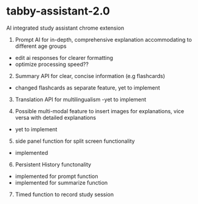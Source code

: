 # tabby-assistant-2.0

AI integrated study assistant chrome extension
1. Prompt AI for in-depth, comprehensive explanation accommodating to different age groups
- edit ai responses for clearer formatting
- optimize processing speed??

2. Summary API for clear, concise information (e.g flashcards)
- changed flashcards as separate feature, yet to implement

3. Translation API for multilingualism
-yet to implement

4. Possible multi-modal feature to insert images for explanations, vice versa with detailed explanations
- yet to implement

5. side panel function for split screen functionality
- implemented

6. Persistent History functonality
- implemented for prompt function
- implemented for summarize function

7. Timed function to record study session
